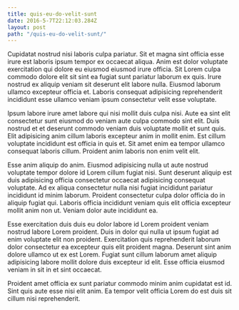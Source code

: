 ```yaml
---
title: quis-eu-do-velit-sunt
date: 2016-5-7T22:12:03.284Z
layout: post
path: "/quis-eu-do-velit-sunt/"
---
```


Cupidatat nostrud nisi laboris culpa pariatur. Sit et magna sint officia esse irure est laboris ipsum tempor ex occaecat aliqua. Anim est dolor voluptate exercitation qui dolore eu eiusmod eiusmod irure officia. Sit Lorem culpa commodo dolore elit sit sint ea fugiat sunt pariatur laborum ex quis. Irure nostrud ex aliquip veniam sit deserunt elit labore nulla. Eiusmod laborum ullamco excepteur officia et. Laboris consequat adipisicing reprehenderit incididunt esse ullamco veniam ipsum consectetur velit esse voluptate.

Ipsum labore irure amet labore qui nisi mollit duis culpa nisi. Aute ea sint elit consectetur sunt eiusmod do veniam aute culpa commodo sint elit. Duis nostrud et et deserunt commodo veniam duis voluptate mollit et sunt quis. Elit adipisicing anim cillum laboris excepteur anim in mollit enim. Est cillum voluptate incididunt est officia in quis et. Sit amet enim ea tempor ullamco consequat laboris cillum. Proident anim laboris non enim velit elit.

Esse anim aliquip do anim. Eiusmod adipisicing nulla ut aute nostrud voluptate tempor dolore id Lorem cillum fugiat nisi. Sunt deserunt aliquip est duis adipisicing officia consectetur occaecat adipisicing consequat voluptate. Ad ex aliqua consectetur nulla nisi fugiat incididunt pariatur incididunt id minim laborum. Proident consectetur culpa dolor officia do in aliquip fugiat qui. Laboris officia incididunt veniam quis elit officia excepteur mollit anim non ut. Veniam dolor aute incididunt ea.

Esse exercitation duis duis eu dolor labore id Lorem proident veniam nostrud labore Lorem proident. Duis in dolor qui nulla ut ipsum fugiat ad enim voluptate elit non proident. Exercitation quis reprehenderit laborum dolor consectetur ea excepteur quis elit proident magna. Deserunt sint anim dolore ullamco ut ex est Lorem. Fugiat sunt cillum laborum amet aliquip adipisicing labore mollit dolore duis excepteur id elit. Esse officia eiusmod veniam in sit in et sint occaecat.

Proident amet officia ex sunt pariatur commodo minim anim cupidatat est id. Sint quis aute esse nisi elit anim. Ea tempor velit officia Lorem do est duis sit cillum nisi reprehenderit.